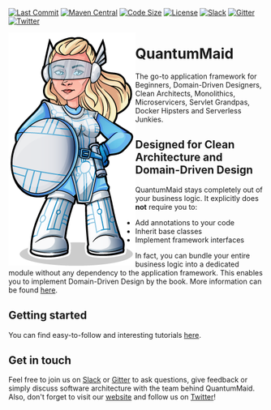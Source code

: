 [![Last Commit](https://img.shields.io/github/last-commit/quantummaid/quantummaid)](https://github.com/quantummaid/quantummaid)
[![Maven Central](https://maven-badges.herokuapp.com/maven-central/de.quantummaid.quantummaid/core/badge.svg)](https://maven-badges.herokuapp.com/maven-central/de.quantummaid.quantummaid/core)
[![Code Size](https://img.shields.io/github/languages/code-size/quantummaid/mapmaid)](https://github.com/quantummaid/quantummaid)
[![License](https://img.shields.io/badge/License-Apache%202.0-blue.svg)](https://opensource.org/licenses/Apache-2.0)
[![Slack](https://img.shields.io/badge/chat%20on-Slack-brightgreen)](https://join.slack.com/t/quantummaid/shared_invite/zt-cx5qd605-vG10I~WazfgH9WOnXMzl3Q)
[![Gitter](https://img.shields.io/badge/chat%20on-Gitter-brightgreen)](https://gitter.im/quantum-maid-framework/community)
[![Twitter](https://img.shields.io/twitter/follow/quantummaid)](https://twitter.com/quantummaid)

<img src="quantummaid_logo.png" align="left"/>

# QuantumMaid

The go-to application framework for Beginners, Domain-Driven Designers, Clean Architects, Monolithics, Microservicers, Servlet Grandpas, Docker Hipsters and Serverless Junkies.
 
## Designed for Clean Architecture and Domain-Driven Design
QuantumMaid stays completely out of your business logic.
It explicitly does **not** require you to:
- Add annotations to your code
- Inherit base classes
- Implement framework interfaces

In fact, you can bundle your entire business logic into a dedicated module without any dependency
to the application framework.
This enables you to implement Domain-Driven Design by the book.
More information can be found [here](https://quantummaid.de).

## Getting started
You can find easy-to-follow and interesting tutorials [here](https://github.com/quantummaid/quantummaid-tutorials/blob/master/README.md).

## Get in touch
Feel free to join us on [Slack](https://join.slack.com/t/quantummaid/shared_invite/zt-cx5qd605-vG10I~WazfgH9WOnXMzl3Q)
or [Gitter](https://gitter.im/quantum-maid-framework/community) to ask questions, give feedback or simply discuss software
architecture with the team behind QuantumMaid. Also, don't forget to visit our [website](https://quantummaid.de) and follow
us on [Twitter](https://twitter.com/quantummaid)!